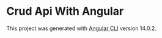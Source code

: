 # Crud Api With Angular

This project was generated with [Angular CLI](https://github.com/angular/angular-cli) version 14.0.2.
